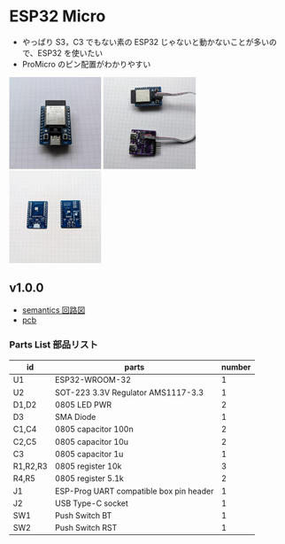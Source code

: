 # ESP32 Micro

- やっぱり S3，C3 でもない素の ESP32 じゃないと動かないことが多いので、ESP32 を使いたい
- ProMicro のピン配置がわかりやすい

<img src="ESP32-WROOM-32-v1.0.0-photo1.jpg" width="33%" />
<img src="ESP32-WROOM-32-v1.0.0-photo2.jpg" width="33%" />
<img src="ESP32-WROOM-32-v1.0.0-photo3.jpg" width="33%" />

## v1.0.0

- [semantics 回路図](ESP32-WROOM-32-v1.0.0-pcb.pdf)
- [pcb](ESP32-WROOM-32-v1.0.0-semantics.pdf)

### Parts List 部品リスト

| id       | parts                                   | number |
| -------- | --------------------------------------- | ------ |
| U1       | ESP32-WROOM-32                          | 1      |
| U2       | SOT-223 3.3V Regulator AMS1117-3.3      | 1      |
| D1,D2    | 0805 LED PWR                            | 2      |
| D3       | SMA Diode                               | 1      |
| C1,C4    | 0805 capacitor 100n                     | 2      |
| C2,C5    | 0805 capacitor 10u                      | 2      |
| C3       | 0805 capacitor 1u                       | 1      |
| R1,R2,R3 | 0805 register 10k                       | 3      |
| R4,R5    | 0805 register 5.1k                      | 2      |
| J1       | ESP-Prog UART compatible box pin header | 1      |
| J2       | USB Type-C socket                       | 1      |
| SW1      | Push Switch BT                          | 1      |
| SW2      | Push Switch RST                         | 1      |
